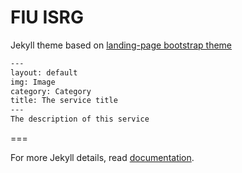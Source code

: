 # FIU ISRG

Jekyll theme based on [landing-page bootstrap theme ](http://startbootstrap.com/templates/landing-page/)



```txt
---
layout: default
img: Image
category: Category
title: The service title
---
The description of this service
```



===

For more Jekyll details, read [documentation](http://jekyllrb.com/).

